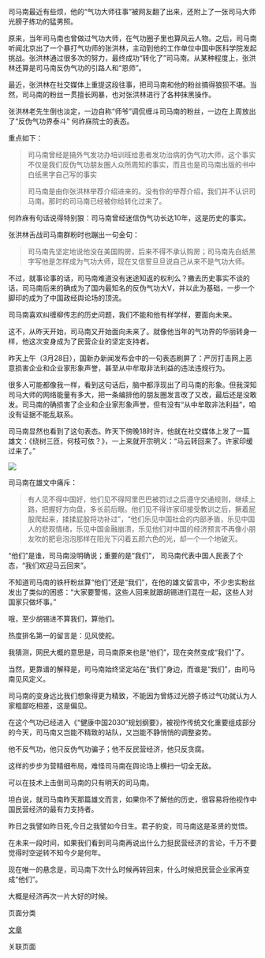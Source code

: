 司马南最近有些烦，他的“气功大师往事”被网友翻了出来，还附上了一张司马大师光膀子练功的猛男照。

原来，当年司马南也曾做过气功大师，在气功圈子里也算风云人物。之后，司马南听闻北京出了一个暴打气功师的张洪林，主动到他的工作单位中国中医科学院发起挑战。张洪林通过很多次的努力，最终成功“转化了”司马南。从某种程度上，张洪林还算是司马南反伪气功的引路人和“恩师”。

最近，张洪林在社交媒体上重提这段往事，把司马南和他的粉丝搞得狼狈不堪。当然，司马南的粉丝一贯擅长网暴，也对张洪林进行了各种抹黑操作。

张洪林老先生倒也淡定，一边自称“师爷”调侃缠斗司马南的粉丝，一边在上周放出了“反伪气功界泰斗” 何祚庥院士的表态。

重点如下：

> 司马南曾经是搞外气发功办培训班给患者发功治病的伪气功大师，这个事实不仅是我们反伪气功朋友圈人众所周知的事实，而且也是司马南出版的书中白纸黑字自己写的事实
> 
> 司马南是由你张洪林举荐介绍进来的。没有你的举荐介绍，我们并不认识司马南。那时的司马南已经被你给转化过来了。‍

何祚庥有句话说得特别狠：司马南曾经迷信伪气功长达10年，这是历史的事实。

张洪林舌战司马南群粉时也蹦出一句金句：

> 司马南先坚定地说他没在美国购房，后来不得不承认购房；司马南先白纸黑字写他是怎样成为气功大师，现在又信誓旦旦说自己从来不是气功大师。

不过，就事论事的话，司马南难道没有迷途知返的权利么？撇去历史事实不谈的话，司马南后来的确成为了国内最知名的反伪气功大V，并以此为基础，一步一个脚印的成为了中国政经舆论场的顶流。

司马南喜欢纠缠柳传志的历史问题，我们不能和他有样学样，要面向未来。

这不，从昨天开始，司马南又开始面向未来了。就像他当年的气功界的华丽转身一样，他这次变身成为了民营企业的坚定支持者。

昨天上午（3月28日），国新办新闻发布会中的一句表态刷屏了：严厉打击网上恶意损害企业和企业家形象声誉，甚至从中牟取非法利益的违法违规行为。

很多人可能都像我一样，看到这句话后，脑中都浮现出了司马南的形象。但我深知司马大师的网络能量有多大，把一条编排他的朋友圈发言改了又改，最后还是没敢发。司马南的确损害了企业和企业家形象声誉，但有没有“从中牟取非法利益”，咱没有证据不能乱联系。

司马南显然也看到了这句表态。昨天下傍晚18时许，他就在社交媒体上发了一篇雄文：《绕树三匝，何枝可依？》，一上来就开宗明义：“马云转回来了。许家印缓过来了。”

![](https://d7a6b0lb8z833g.archive.md/5yMkc/6053bc458baaa82d6f3118c0718cfad58f4e275b.png)

司马南在雄文中痛斥：

> 有人见不得中国好，他们见不得阿里巴巴被罚过之后遵守交通规则，继续上路，把握好方向盘，多长前后眼。他们见不得许家印接受教训之后，撅着屁股爬起来，揉揉屁股将功补过”，“他们乐见中国社会的内部矛盾，乐见中国人的悲观情绪，乐见中国金融崩溃，乐见他们对中国的经济预言不再像小朋友吹的肥皂泡泡那样在阳光下闪着五颜六色的光，却一个一个地破灭。

“他们”是谁，司马南没明确说；重要的是“我们”， 司马南代表中国人民表了个态，“我们欢迎马云回来”。

不知道司马南的铁杆粉丝算“他们”还是“我们”，在他的雄文留言中，不少忠实粉丝发出了类似的困惑：“大家要警惕，这些人回来就跟胡锡进们混在一起，这些人对国家只做坏事。”

哦，至少胡锡进不算我们，算他们。

热度排名第一的留言是：见风使舵。

我猜测，网民大概的意思是，司马南原来也是“他们”，现在突然变成“我们”了。

当然，更靠谱的解释是，司马南始终坚定站在“我们”身边，而谁是“我们”，由司马南见风定义。

司马南的变身远比我们想象得更为精致，不能因为曾练过光膀子练过气功就认为人家粗鄙吃相差，这是偏见。

在这个气功已经进入《“健康中国2030”规划纲要》，被视作传统文化重要组成部分的今天，司马南又岂能不精致的站队，又岂能不静悄悄的调整姿势。

他不反气功，他只反伪气功骗子；他不反民营经济，他只反贪腐。

这样的步步为营精细布局，难怪司马南在舆论场上横扫一切全无敌。

可以在技术上击倒司马南的只有明天的司马南。

坦白说，就司马南昨天那篇雄文而言，如果你不了解他的历史，很容易将他视作中国民营经济的最有力支持者。

昨日之我譬如昨日死,今日之我譬如今日生。君子豹变，司马南这是圣贤的觉悟。

在未来一段时间，如果我们看到司马南再说出什么力挺民营经济的言论，千万不要觉得时空逆转不知今夕是何年。

现在唯一的悬念是，司马南下次什么时候再转回来，什么时候把民营企业家再变成“他们”。

大概是经济再次一片大好的时候。

页面分类

[文章](文章.md)

关联页面
